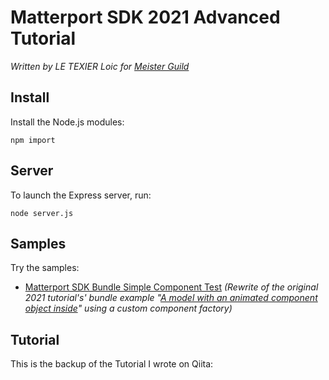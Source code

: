 # Matterport SDK 2021 Advanced Tutorial
_Written by LE TEXIER Loic for [Meister Guild](https://m-gild.com)_

## Install
Install the Node.js modules:

```
npm import
```
## Server
To launch the Express server, run:

```
node server.js
```
## Samples
Try the samples:

- [Matterport SDK Bundle Simple Component Test](https://localhost:8000) _(Rewrite of the original 2021 tutorial's' bundle example "[A model with an animated component object inside](https://github.com/loic-meister-guild/pj-matterport-sdk-2021-tutorial)" using a custom component factory)_

## Tutorial
This is the backup of the Tutorial I wrote on Qiita:

